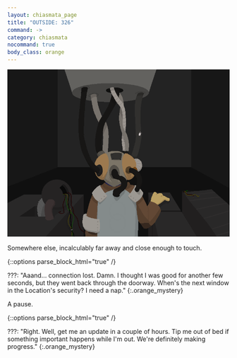 ```yaml
---
layout: chiasmata_page
title: "OUTSIDE: 326"
command: ->
category: chiasmata
nocommand: true
body_class: orange
---
```


![326](/chiasmata/images/narrative/323.png)

Somewhere else, incalculably far away and close enough to touch.

{::options parse_block_html="true" /}
<div class="dialogue">
???: "Aaand... connection lost. Damn. I thought I was good for another few seconds, but they went back through the doorway. When's the next window in the Location's security? I need a nap." 
{:.orange_mystery}
</div>

A pause.

{::options parse_block_html="true" /}
<div class="dialogue">
???: "Right. Well, get me an update in a couple of hours. Tip me out of bed if something important happens while I'm out. We're definitely making progress." 
{:.orange_mystery}
</div>